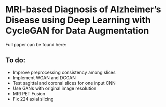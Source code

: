 # MRI-based Diagnosis of Alzheimer’s Disease using Deep Learning with CycleGAN for Data Augmentation

Full paper can be found here: 

## To do:
- Improve preprocessing consistency among slices
- Implement WGAN and DCGAN
- Test sagittal and coronal slices for one input CNN
- Use GANs with original image resolution
- MRI PET Fusion
- Fix 224 axial slicing

